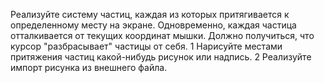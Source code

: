 Реализуйте систему частиц, каждая из которых притягивается к определенному
месту на экране. Одновременно, каждая частица отталкивается от текущих координат мышки. 
Должно получиться, что курсор "разбрасывает" частицы от себя.
    1 Нарисуйте местами притяжения частиц какой-нибудь рисунок или надпись.
    2 Реализуйте импорт рисунка из внешнего файла.
